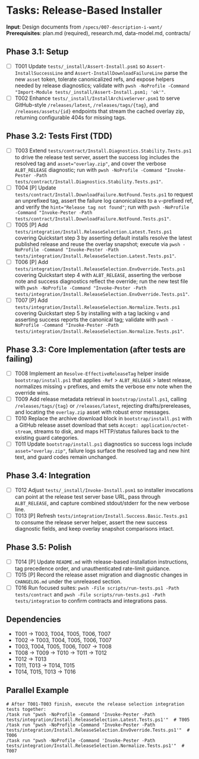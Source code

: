 # Tasks: Release-Based Installer

**Input**: Design documents from `/specs/007-description-i-want/`
**Prerequisites**: plan.md (required), research.md, data-model.md, contracts/

## Phase 3.1: Setup
- [ ] T001 Update `tests/_install/Assert-Install.psm1` so `Assert-InstallSuccessLine` and `Assert-InstallDownloadFailureLine` parse the new `asset` token, tolerate canonicalized refs, and expose helpers needed by release diagnostics; validate with `pwsh -NoProfile -Command "Import-Module tests/_install/Assert-Install.psm1; 'ok'"`.
- [ ] T002 Enhance `tests/_install/InstallArchiveServer.psm1` to serve GitHub-style `/releases/latest`, `/releases/tags/{tag}`, and `/releases/assets/{id}` endpoints that stream the cached overlay zip, returning configurable 404s for missing tags.

## Phase 3.2: Tests First (TDD)
- [ ] T003 Extend `tests/contract/Install.Diagnostics.Stability.Tests.ps1` to drive the release test server, assert the success log includes the resolved tag and `asset="overlay.zip"`, and cover the verbose `ALBT_RELEASE` diagnostic; run with `pwsh -NoProfile -Command "Invoke-Pester -Path tests/contract/Install.Diagnostics.Stability.Tests.ps1"`.
- [ ] T004 [P] Update `tests/contract/Install.DownloadFailure.NotFound.Tests.ps1` to request an unprefixed tag, assert the failure log canonicalizes to a `v`-prefixed ref, and verify the `hint="Release tag not found"`; run with `pwsh -NoProfile -Command "Invoke-Pester -Path tests/contract/Install.DownloadFailure.NotFound.Tests.ps1"`.
- [ ] T005 [P] Add `tests/integration/Install.ReleaseSelection.Latest.Tests.ps1` covering Quickstart step 3 by asserting default installs resolve the latest published release and reuse the overlay snapshot; execute via `pwsh -NoProfile -Command "Invoke-Pester -Path tests/integration/Install.ReleaseSelection.Latest.Tests.ps1"`.
- [ ] T006 [P] Add `tests/integration/Install.ReleaseSelection.EnvOverride.Tests.ps1` covering Quickstart step 4 with `ALBT_RELEASE`, asserting the verbose note and success diagnostics reflect the override; run the new test file with `pwsh -NoProfile -Command "Invoke-Pester -Path tests/integration/Install.ReleaseSelection.EnvOverride.Tests.ps1"`.
- [ ] T007 [P] Add `tests/integration/Install.ReleaseSelection.Normalize.Tests.ps1` covering Quickstart step 5 by installing with a tag lacking `v` and asserting success reports the canonical tag; validate with `pwsh -NoProfile -Command "Invoke-Pester -Path tests/integration/Install.ReleaseSelection.Normalize.Tests.ps1"`.

## Phase 3.3: Core Implementation (after tests are failing)
- [ ] T008 Implement an `Resolve-EffectiveReleaseTag` helper inside `bootstrap/install.ps1` that applies `-Ref` > `ALBT_RELEASE` > latest release, normalizes missing `v` prefixes, and emits the verbose env note when the override wins.
- [ ] T009 Add release metadata retrieval in `bootstrap/install.ps1`, calling `/releases/tags/{tag}` or `/releases/latest`, rejecting drafts/prereleases, and locating the `overlay.zip` asset with robust error messages.
- [ ] T010 Replace the archive download block in `bootstrap/install.ps1` with a GitHub release asset download that sets `Accept: application/octet-stream`, streams to disk, and maps HTTP/status failures back to the existing guard categories.
- [ ] T011 Update `bootstrap/install.ps1` diagnostics so success logs include `asset="overlay.zip"`, failure logs surface the resolved tag and new hint text, and guard codes remain unchanged.

## Phase 3.4: Integration
- [ ] T012 Adjust `tests/_install/Invoke-Install.psm1` so installer invocations can point at the release test server base URL, pass through `ALBT_RELEASE`, and capture combined stdout/stderr for the new verbose line.
- [ ] T013 [P] Refresh `tests/integration/Install.Success.Basic.Tests.ps1` to consume the release server helper, assert the new success diagnostic fields, and keep overlay snapshot comparisons intact.

## Phase 3.5: Polish
- [ ] T014 [P] Update `README.md` with release-based installation instructions, tag precedence order, and unauthenticated rate-limit guidance.
- [ ] T015 [P] Record the release asset migration and diagnostic changes in `CHANGELOG.md` under the unreleased section.
- [ ] T016 Run focused suites: `pwsh -File scripts/run-tests.ps1 -Path tests/contract` and `pwsh -File scripts/run-tests.ps1 -Path tests/integration` to confirm contracts and integrations pass.

## Dependencies
- T001 → T003, T004, T005, T006, T007
- T002 → T003, T004, T005, T006, T007
- T003, T004, T005, T006, T007 → T008
- T008 → T009 → T010 → T011 → T012
- T012 → T013
- T011, T013 → T014, T015
- T014, T015, T013 → T016

## Parallel Example
```
# After T001-T003 finish, execute the release selection integration tests together:
/task run "pwsh -NoProfile -Command 'Invoke-Pester -Path tests/integration/Install.ReleaseSelection.Latest.Tests.ps1'"  # T005
/task run "pwsh -NoProfile -Command 'Invoke-Pester -Path tests/integration/Install.ReleaseSelection.EnvOverride.Tests.ps1'"  # T006
/task run "pwsh -NoProfile -Command 'Invoke-Pester -Path tests/integration/Install.ReleaseSelection.Normalize.Tests.ps1'"  # T007
```
